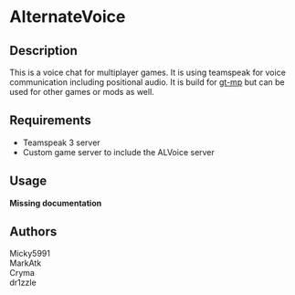# AlternateVoice

## Description

This is a voice chat for multiplayer games. It is using teamspeak for voice communication including positional audio. It is build for [gt-mp](http://gt-mp.net) but can be used for other games or mods as well.

## Requirements

 * Teamspeak 3 server 
 * Custom game server to include the ALVoice server

## Usage

**Missing documentation**

## Authors

Micky5991  
MarkAtk  
Cryma  
dr1zzle  
